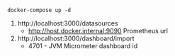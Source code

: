 ```shell
docker-compose up -d
```

1. http://localhost:3000/datasources 
    * http://host.docker.internal:9090 Prometheus url
2. http://localhost:3000/dashboard/import 
    * 4701 - JVM Micrometer dashboard id